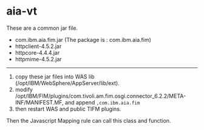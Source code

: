 # aia-vt


These are a common jar file.

- com.ibm.aia.fim.jar  (The package is : com.ibm.aia.fim)
- httpclient-4.5.2.jar
- httpcore-4.4.4.jar
- httpmime-4.5.2.jar


----------


1. copy these jar files into WAS lib (/opt/IBM/WebSphere/AppServer/lib/ext). 
2. modify /opt/IBM/FIM/plugins/com.tivoli.am.fim.osgi.connector_6.2.2/META-INF/MANIFEST.MF, and append `,com.ibm.aia.fim`
3. then restart WAS and public TIFM plugins.


Then the Javascript Mapping rule can call this class and function.



